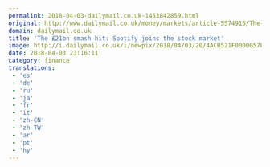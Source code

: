 ```yaml
---
permalink: 2018-04-03-dailymail.co.uk-1453842859.html
original: http://www.dailymail.co.uk/money/markets/article-5574915/The-21bn-smash-hit-Spotify-joins-stock-market.html?ITO=1490&ns_mchannel=rss&ns_campaign=1490
domain: dailymail.co.uk
title: 'The £21bn smash hit: Spotify joins the stock market'
image: http://i.dailymail.co.uk/i/newpix/2018/04/03/20/4ACB521F00000578-0-image-a-7_1522782332586.jpg
date: 2018-04-03 23:16:11
category: finance
translations: 
 - 'es'
 - 'de'
 - 'ru'
 - 'ja'
 - 'fr'
 - 'it'
 - 'zh-CN'
 - 'zh-TW'
 - 'ar'
 - 'pt'
 - 'hy'
---
```


